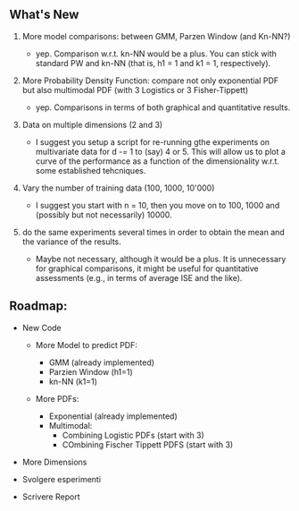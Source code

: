 ## What's New

1. More model comparisons: between GMM, Parzen Window (and Kn-NN?)

   - yep. Comparison w.r.t. kn-NN would be a plus. You can stick with standard
     PW and kn-NN (that is, h1 = 1 and k1 = 1, respectively).

2. More Probability Density Function: compare not only exponential PDF but also multimodal PDF (with 3 Logistics or 3 Fisher-Tippett)

   - yep. Comparisons in terms of both graphical and quantitative results.

3. Data on multiple dimensions (2 and 3)

   - I suggest you setup a script for re-running gthe experiments on
     multivariate data for d -= 1 to (say) 4 or 5. This will allow us to plot a
     curve of the performance as a function of the dimensionality w.r.t. some
     established tehcniques.

4. Vary the number of training data (100, 1000, 10'000)

   - I suggest you start with n = 10, then you move on to 100, 1000 and
     (possibly but not necessarily) 10000.

5. do the same experiments several times in order to obtain the mean and the variance of the results.
   - Maybe not necessary, although it would be a plus. It is unnecessary for
     graphical comparisons, it might be useful for quantitative assessments
     (e.g., in terms of average ISE and the like).

## Roadmap:

- New Code

  - More Model to predict PDF:
    - GMM (already implemented)
    - Parzien Window (h1=1)
    - kn-NN (k1=1)

  - More PDFs:
    - Exponential (already implemented)
    - Multimodal:
      - Combining Logistic PDFs (start with 3)
      - COmbining Fischer Tippett PDFS (start with 3)

- More Dimensions

- Svolgere esperimenti

- Scrivere Report
